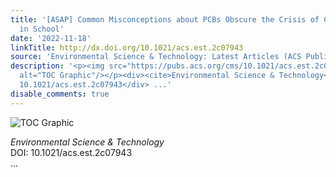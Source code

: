 ```yaml
---
title: '[ASAP] Common Misconceptions about PCBs Obscure the Crisis of Children’s Exposure
  in School'
date: '2022-11-18'
linkTitle: http://dx.doi.org/10.1021/acs.est.2c07943
source: 'Environmental Science & Technology: Latest Articles (ACS Publications)'
description: '<p><img src="https://pubs.acs.org/cms/10.1021/acs.est.2c07943/asset/images/medium/es2c07943_0002.gif"
  alt="TOC Graphic"/></p><div><cite>Environmental Science & Technology</cite></div><div>DOI:
  10.1021/acs.est.2c07943</div> ...'
disable_comments: true
---
```

<p><img src="https://pubs.acs.org/cms/10.1021/acs.est.2c07943/asset/images/medium/es2c07943_0002.gif" alt="TOC Graphic"/></p><div><cite>Environmental Science & Technology</cite></div><div>DOI: 10.1021/acs.est.2c07943</div> ...